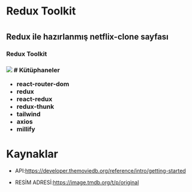 <h1>Redux Toolkit<h1>

<h2> Redux ile hazırlanmış netflix-clone sayfası </h2>

<h3>Redux Toolkit<h3>

<img src="netflix-clone.gif"/>
# Kütüphaneler

- react-router-dom
- redux
- react-redux
- redux-thunk
- tailwind
- axios
- millify

# Kaynaklar

- API:https://developer.themoviedb.org/reference/intro/getting-started

- RESİM ADRESİ:https://image.tmdb.org/t/p/original
